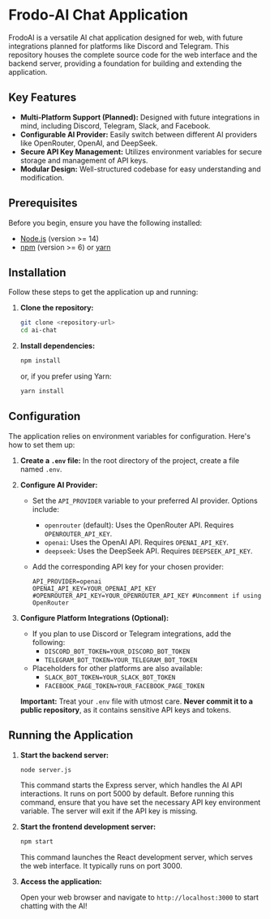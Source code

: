 # Frodo-AI Chat Application

FrodoAI is a versatile AI chat application designed for web, with future integrations planned for platforms like Discord and Telegram. This repository houses the complete source code for the web interface and the backend server, providing a foundation for building and extending the application.

## Key Features

*   **Multi-Platform Support (Planned):** Designed with future integrations in mind, including Discord, Telegram, Slack, and Facebook.
*   **Configurable AI Provider:** Easily switch between different AI providers like OpenRouter, OpenAI, and DeepSeek.
*   **Secure API Key Management:** Utilizes environment variables for secure storage and management of API keys.
*   **Modular Design:** Well-structured codebase for easy understanding and modification.

## Prerequisites

Before you begin, ensure you have the following installed:

*   [Node.js](https://nodejs.org/) (version >= 14)
*   [npm](https://www.npmjs.com/) (version >= 6) or [yarn](https://yarnpkg.com/)

## Installation

Follow these steps to get the application up and running:

1.  **Clone the repository:**

    ```sh
    git clone <repository-url>
    cd ai-chat
    ```

2.  **Install dependencies:**

    ```sh
    npm install
    ```

    or, if you prefer using Yarn:

    ```sh
    yarn install
    ```

## Configuration

The application relies on environment variables for configuration. Here's how to set them up:

1.  **Create a `.env` file:** In the root directory of the project, create a file named `.env`.

2.  **Configure AI Provider:**
    *   Set the `API_PROVIDER` variable to your preferred AI provider. Options include:
        *   `openrouter` (default): Uses the OpenRouter API. Requires `OPENROUTER_API_KEY`.
        *   `openai`: Uses the OpenAI API. Requires `OPENAI_API_KEY`.
        *   `deepseek`: Uses the DeepSeek API. Requires `DEEPSEEK_API_KEY`.
    *   Add the corresponding API key for your chosen provider:

        ```
        API_PROVIDER=openai
        OPENAI_API_KEY=YOUR_OPENAI_API_KEY
        #OPENROUTER_API_KEY=YOUR_OPENROUTER_API_KEY #Uncomment if using OpenRouter
        ```

3.  **Configure Platform Integrations (Optional):**
    *   If you plan to use Discord or Telegram integrations, add the following:
        *   `DISCORD_BOT_TOKEN=YOUR_DISCORD_BOT_TOKEN`
        *   `TELEGRAM_BOT_TOKEN=YOUR_TELEGRAM_BOT_TOKEN`
    *   Placeholders for other platforms are also available:
        *   `SLACK_BOT_TOKEN=YOUR_SLACK_BOT_TOKEN`
        *   `FACEBOOK_PAGE_TOKEN=YOUR_FACEBOOK_PAGE_TOKEN`

    **Important:** Treat your `.env` file with utmost care. **Never commit it to a public repository**, as it contains sensitive API keys and tokens.

## Running the Application

1.  **Start the backend server:**

    ```sh
    node server.js
    ```

    This command starts the Express server, which handles the AI API interactions. It runs on port 5000 by default. Before running this command, ensure that you have set the necessary API key environment variable. The server will exit if the API key is missing.

2.  **Start the frontend development server:**

    ```sh
    npm start
    ```

    This command launches the React development server, which serves the web interface. It typically runs on port 3000.

3.  **Access the application:**

    Open your web browser and navigate to `http://localhost:3000` to start chatting with the AI!


